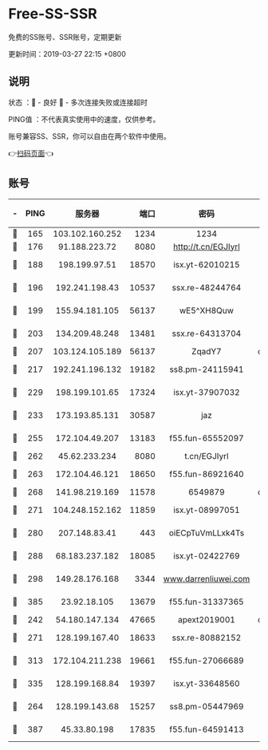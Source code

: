 # Free-SS-SSR

免费的SS账号、SSR账号，定期更新

更新时间：2019-03-27 22:15 +0800

## 说明

状态     ：🙂 - 良好 🙁 - 多次连接失败或连接超时

PING值   ：不代表真实使用中的速度，仅供参考。

账号兼容SS、SSR，你可以自由在两个软件中使用。

👉[扫码页面](https://liesauer.github.io/Free-SS-SSR/)👈

## 账号

|-|PING|服务器|端口|密码|加密方式|区域|
|:----:|:----:|:-----:|-----:|:----:|:----:|:----:|
|🙂|165|103.102.160.252|1234|1234|rc4-md5|JP|
|🙂|176|91.188.223.72|8080|http://t.cn/EGJIyrl|rc4-md5|RU|
|🙂|188|198.199.97.51|18570|isx.yt-62010215|aes-256-cfb|US|
|🙂|196|192.241.198.43|10537|ssx.re-48244764|aes-256-cfb|US|
|🙂|199|155.94.181.105|56137|wE5^XH8Quw|aes-256-cfb|US|
|🙂|203|134.209.48.248|13481|ssx.re-64313704|aes-256-cfb|US|
|🙂|207|103.124.105.189|56137|ZqadY7|chacha20|US|
|🙂|217|192.241.196.132|19182|ss8.pm-24115941|aes-256-cfb|US|
|🙂|229|198.199.101.65|17324|isx.yt-37907032|aes-256-cfb|US|
|🙂|233|173.193.85.131|30587|jaz|aes-256-cfb|US|
|🙂|255|172.104.49.207|13183|f55.fun-65552097|aes-256-cfb|SG|
|🙂|262|45.62.233.234|8080|t.cn/EGJIyrl|rc4-md5|CA|
|🙂|263|172.104.46.121|18650|f55.fun-86921640|aes-256-cfb|SG|
|🙂|268|141.98.219.169|11578|6549879|chacha20|US|
|🙂|271|104.248.152.162|11859|isx.yt-08997051|aes-256-cfb|SG|
|🙂|280|207.148.83.41|443|oiECpTuVmLLxk4Ts|aes-256-cfb|AU|
|🙂|288|68.183.237.182|18085|isx.yt-02422769|aes-256-cfb|SG|
|🙂|298|149.28.176.168|3344|www.darrenliuwei.com|aes-256-cfb|AU|
|🙂|385|23.92.18.105|13679|f55.fun-31337365|aes-256-cfb|US|
|🙂|242|54.180.147.134|47665|apext2019001|chacha20|KR|
|🙂|271|128.199.167.40|18633|ssx.re-80882152|aes-256-cfb|SG|
|🙂|313|172.104.211.238|19661|f55.fun-27066689|aes-256-cfb|US|
|🙂|335|128.199.168.84|19397|isx.yt-33648560|aes-256-cfb|SG|
|🙁|264|128.199.143.68|15257|ss8.pm-05447969|aes-256-cfb|SG|
|🙁|387|45.33.80.198|17835|f55.fun-64591413|aes-256-cfb|US|
